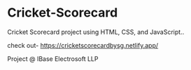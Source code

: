 # Cricket-Scorecard
Cricket Scorecard project using HTML, CSS, and JavaScript..


check out- https://cricketscorecardbysg.netlify.app/


Project @ IBase Electrosoft LLP
